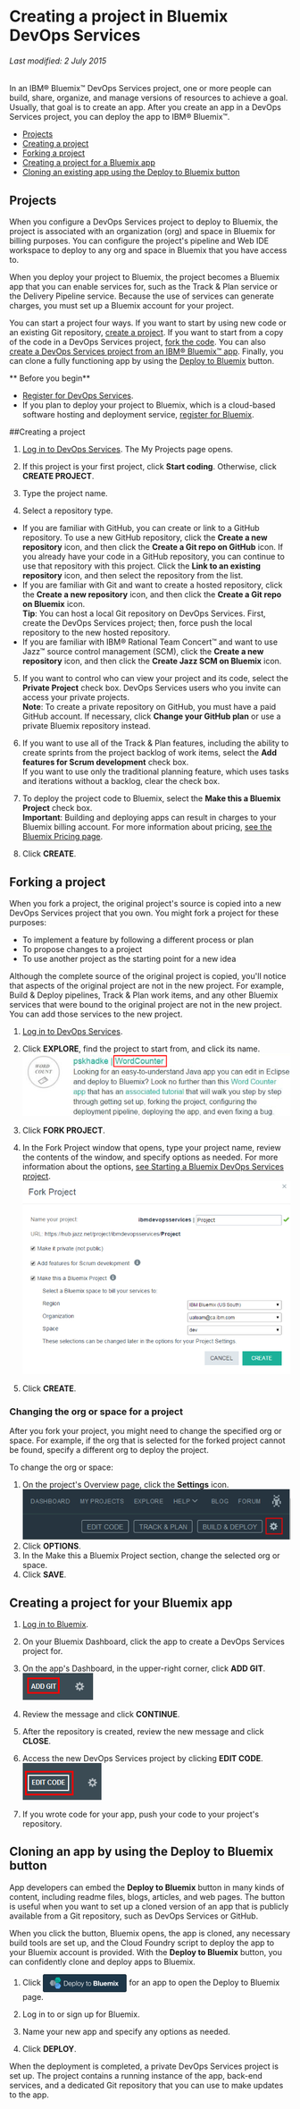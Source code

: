 # Creating a project in Bluemix DevOps Services 

###### Last modified: 2 July 2015

In an IBM&reg; Bluemix&trade; DevOps Services project, one or more people can build, share, organize, and manage versions of resources to achieve a goal. Usually, that goal is to create an app. After you create an app in a DevOps Services project, you can deploy the app to IBM&reg; Bluemix&trade;. 


* [Projects](#projects)
* [Creating a project](#starting_a_devops_services_project)
* [Forking a project](#forking_a_devops_services_project)
* [Creating a project for a Bluemix app](#creating_a_devops_services_project_for_your_bluemix_app)
* [Cloning an existing app using the Deploy to Bluemix button](#deploy_to_bluemix_button)


<a name='projects'></a>
## Projects
When you configure a DevOps Services project to deploy to Bluemix, the project is associated with an organization (org) and space in Bluemix for billing purposes. You can configure the project's pipeline and Web IDE workspace to deploy to any org and space in Bluemix that you have access to. 

When you deploy your project to Bluemix, the project becomes a Bluemix app that you can enable services for, such as the Track & Plan service or the Delivery Pipeline service. Because the use of services can generate charges, you must set up a Bluemix account for your project.

You can start a project four ways. If you want to start by using new code or an existing Git repository, [create a project](#starting_a_devops_services_project). If you want to start from a copy of the code in a DevOps Services project, [fork the code](#forking_a_devops_services_project).  You can also [create a DevOps Services project from an IBM&reg; Bluemix&trade; app](#creating_a_devops_services_project_for_your_bluemix_app).  Finally, you can clone a fully functioning app by using the [Deploy to Bluemix](#deploy_to_bluemix_button) button.


** Before you begin**
* [Register for DevOps Services](https://hub.jazz.net). 
* If you plan to deploy your project to Bluemix, which is a cloud-based software hosting and deployment service, [register for Bluemix](http://bluemix.net/). 

<a name='starting_a_devops_services_project'></a>
##Creating a project

1. [Log in to DevOps Services](https://hub.jazz.net). The My Projects page opens.

2. If this project is your first project, click **Start coding**. Otherwise, click **CREATE PROJECT**.

3. Type the project name.

4. Select a repository type. 
  * If you are familiar with GitHub, you can create or link to a GitHub repository.  To use a new GitHub repository, click the **Create a new repository** icon, and then click the **Create a Git repo on GitHub** icon. If you already have your code in a GitHub repository, you can continue to use that repository with this project. Click the **Link to an existing repository** icon, and then select the repository from the list.    
 * If you are familiar with Git and want to create a hosted repository, click the **Create a new repository** icon, and then click the **Create a Git repo on Bluemix** icon.  
**Tip**: You can host a local Git repository on DevOps Services. First, create the DevOps Services project; then, force push the local repository to the new hosted repository.
 * If you are familiar with IBM&reg;  Rational Team Concert&trade; and want to use Jazz&trade; source control management (SCM), click the **Create a new repository** icon, and then click the **Create Jazz SCM on Bluemix** icon.
 
5. If you want to control who can view your project and its code, select the **Private Project** check box. DevOps Services users who you invite can access your private projects.    
**Note**: To create a private repository on GitHub, you must have a paid GitHub account. If necessary, click **Change your GitHub plan** or use a private Bluemix repository instead.

6. If you want to use all of the Track & Plan features, including the ability to create sprints from the project backlog of work items, select the **Add features for Scrum development** check box.  
If you want to use only the traditional planning feature, which uses tasks and iterations without a backlog, clear the check box.

7. To deploy the project code to Bluemix, select the **Make this a Bluemix Project** check box.  
**Important**: Building and deploying apps can result in charges to your Bluemix billing account. For more information about pricing, [see the Bluemix Pricing page](https://console.ng.bluemix.net/?ace_base=true/#/pricing).

8. Click **CREATE**.  

<a name='forking_a_devops_services_project'></a>
## Forking a project

When you fork a project, the original project's source is copied into a new DevOps Services project that you own.  You might fork a project for these purposes:
 * To implement a feature by following a different process or plan
 * To propose changes to a project
 * To use another project as the starting point for a new idea

Although the complete source of the original project is copied, you'll notice that aspects of the original project are not in the new project.  For example, Build & Deploy pipelines, Track & Plan work items, and any other Bluemix services that were bound to the original project are not in the new project.  You can add those services to the new project.

1. [Log in to DevOps Services](https://hub.jazz.net).

2. Click **EXPLORE**, find the project to start from, and click its name.
![Bluemix DevOps Services new user landing page][1]

3. Click **FORK PROJECT**.
	
4. In the Fork Project window that opens, type your project name, review the contents of the window, and specify options as needed. For more information about the options, [see Starting a Bluemix DevOps Services project](#starting_a_devops_services_project).
![Options while forking project][2]

5. Click **CREATE**.


### Changing the org or space for a project

After you fork your project, you might need to change the specified org or space. For example, if the org that is selected for the forked project cannot be found, specify a different org to deploy the project.

To change the org or space:

1. On the project's Overview page, click the **Settings** icon.
![Project settings icon][4]
2. Click **OPTIONS**.
3. In the Make this a Bluemix Project section, change the selected org or space.
4. Click **SAVE**.


<a name='creating_a_devops_services_project_for_your_bluemix_app'></a>
## Creating a project for your Bluemix app

1. [Log in to Bluemix][3].

2. On your Bluemix Dashboard, click the app to create a DevOps Services project for.

3. On the app's Dashboard, in the upper-right corner, click **ADD GIT**.
![The ADD GIT link][5]

4. Review the message and click **CONTINUE**.

5. After the repository is created, review the new message and click **CLOSE**.

6. Access the new DevOps Services project by clicking **EDIT CODE**.
![The EDIT CODE button][6]  

7. If you wrote code for your app, push your code to your project's repository.


<a name='deploy_to_bluemix_button'></a>
## Cloning an app by using the Deploy to Bluemix button

App developers can embed the **Deploy to Bluemix** button in many kinds of content, including readme files, blogs, articles, and web pages.  The button is useful when you want to set up a cloned version of an app that is publicly available from a Git repository, such as DevOps Services or GitHub.

When you click the button, Bluemix opens, the app is cloned, any necessary build tools are set up, and the Cloud Foundry script to deploy the app to your Bluemix account is provided. With the **Deploy to Bluemix** button, you can confidently clone and deploy apps to Bluemix.

1. Click <img src="./images/deploy-button.png"  alt="Deploy to Bluemix" align="center" style="display: inline; margin: 0px; border-style: none;"> for an app to open the Deploy to Bluemix page.

2. Log in to or sign up for Bluemix.

3. Name your new app and specify any options as needed.

4. Click **DEPLOY**.

When the deployment is completed, a private DevOps Services project is set up.  The project contains a running instance of the app, back-end services, and a dedicated Git repository that you can use to make  updates to the app.

[1]: images/restyle_projectname.png
[2]: images/restyle_newprojectwindow.png
[3]: http://bluemix.net/
[4]: images/project_settings_icon.png
[5]: images/addgit.png
[6]: images/editcode.png
